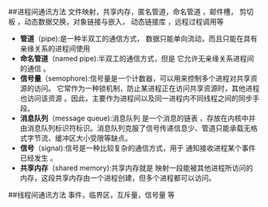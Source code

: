 
##进程间通讯方法 
文件映射，共享内存，匿名管道，命名管道 ，邮件槽， 剪切板 ，动态数据交换，对象链接与嵌入， 动态链接库 ，远程过程调用等

- **管道**（pipe):是一种半双工的通信方式， 数据只能单向流动，而且只能在具有亲缘关系的进程间使用
- **命名管道**（named pipe):半双工的通信方式，但是 它允许无亲缘关系进程间的通信 。
- **信号量**（semophore):信号量是一个计数器，可以用来控制多个进程对共享资源的访问。 它常作为一种锁机制，防止某进程正在访问共享资源时，其他进程也访问该资源 。因此，主要作为进程间以及同一进程内不同线程之间的同步手段。
- **消息队列**（message queue):消息队列 是一个消息的链表 ，存放在内核中并由消息队列标识符标识。消息队列克服了信号传递信息少、管道只能承载无格式字节流、缓冲区大小受限等缺点。
- **信号**（signal):信号是一种比较复杂的通信方式，用于 通知接收进程某个事件已经发生 。
- **共享内存**（shared memory):共享内存就是 映射一段能被其他进程所访问的内存，这段共享内存由一个进程创建，但多个进程都可以访问。

##线程间通讯方法 
事件，临界区，互斥量，信号量 等